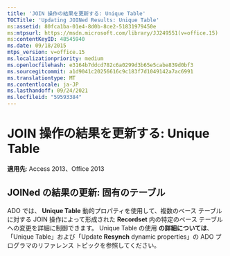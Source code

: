 ```yaml
---
title: 'JOIN 操作の結果を更新する: Unique Table'
TOCTitle: 'Updating JOINed Results: Unique Table'
ms:assetid: 80fca1ba-01e4-8d0b-8ce2-51831979450e
ms:mtpsurl: https://msdn.microsoft.com/library/JJ249551(v=office.15)
ms:contentKeyID: 48545940
ms.date: 09/18/2015
mtps_version: v=office.15
ms.localizationpriority: medium
ms.openlocfilehash: e3164b7ddcd782c6a0299d3b65e5cabe839d0bf3
ms.sourcegitcommit: a1d9041c20256616c9c183f7d1049142a7ac6991
ms.translationtype: MT
ms.contentlocale: ja-JP
ms.lasthandoff: 09/24/2021
ms.locfileid: "59593384"
---
```

# <a name="updating-joined-results-unique-table"></a>JOIN 操作の結果を更新する: Unique Table


**適用先**: Access 2013、Office 2013

## <a name="updating-joined-results-unique-table"></a>JOINed の結果の更新: 固有のテーブル

ADO では、 **Unique Table** 動的プロパティを使用して、複数のベース テーブルに対する JOIN 操作によって形成された **Recordset** 内の特定のベース テーブルへの変更を詳細に制御できます。 Unique Table の使用 **の詳細については**、「Unique Table」および「Update  **Resynch** dynamic properties」の ADO プログラマのリファレンス トピックを参照してください。


